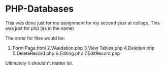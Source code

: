 # PHP-Databases
This was done just for my assignment for my second year at college. 
This was just for php (as in the name)

The order for files would be:
1. Form Page.html
2.VAaidation.php
3.View Tables.php
4.Deletion.php
5.DeleteRecord.php
6.Editing.php
7.EditRecord.php

Ultimately it shouldn't matter lol. 
